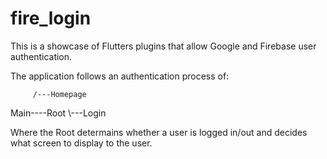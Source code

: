 # fire_login

This is a showcase of Flutters plugins that allow Google and Firebase user authentication.

The application follows an authentication process of:

         /---Homepage
Main----Root
         \\---Login

Where the Root determains whether a user is logged in/out and decides what screen to display to the user.
